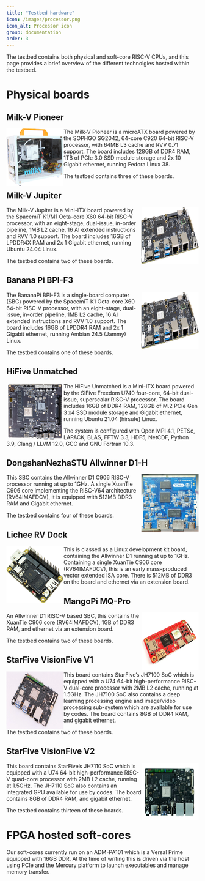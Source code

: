 ```yaml
---
title: "Testbed hardware"
icon: /images/processor.png
icon_alt: Processor icon
group: documentation
order: 3
---
```


The testbed contains both physical and soft-core RISC-V CPUs, and this page provides a brief overview of the different technolgies hosted within the testbed.

# Physical boards

## Milk-V Pioneer
<img src="/images/milk-v-box-angle.png" width="150" height="150" align="left"/>
The Milk-V Pioneer is a microATX board powered by the SOPHGO SG2042, 64-core C920 64-bit RISC-V processor, with 64MB L3 cache and RVV 0.71 support. The board includes 128GB of DDR4 RAM, 1TB of PCIe 3.0 SSD module storage and 2x 10 Gigabit ethernet, running Fedora Linux 38. 

The testbed contains three of these boards. 

## Milk-V Jupiter 
<img src="/images/BananaPi_BPI-F3.jpg" width="150" height="150" align="right"/>
The Milk-V Jupiter is a Mini-ITX board powered by the SpacemiT K1/M1 Octa-core X60 64-bit RISC-V processor, with an eight-stage, dual-issue, in-order pipeline, 1MB L2 cache, 16 AI extended instructions and RVV 1.0 support. The board includes 16GB of
LPDDR4X RAM and 2x 1 Gigabit ethernet, running Ubuntu 24.04 Linux. 

The testbed contains two of these boards. 

## Banana Pi BPI-F3 
<img src="/images/BananaPi_BPI-F3.jpg" width="150" height="150" align="right"/>
The BananaPi BPI-F3 is a single-board computer (SBC) powered by the SpacemiT K1 Octa-core X60 64-bit RISC-V processor, with an eight-stage, dual-issue, in-order pipeline, 1MB L2 cache, 16 AI extended instructions and RVV 1.0 support. The board includes 16GB of LPDDR4 RAM and 2x 1 Gigabit ethernet, running Ambian 24.5 (Jammy) Linux. 

The testbed contains one of these boards. 

## HiFive Unmatched
<img src="/images/HiFive_unmatched.jpg" width="150" height="150" align="left"/>
The HiFive Unmatched is a Mini-ITX board powered by the SiFive Freedom U740 four-core, 64-bit dual-issue, superscalar RISC-V processor. The board includes 16GB of DDR4 RAM, 128GB of M.2 PCIe Gen 3 x4 SSD module storage and Gigabit ethernet, running Ubuntu 21.04 (hirsute) Linux. 

The system is configured with Open MPI 4.1, PETSc, LAPACK, BLAS, FFTW 3.3, HDF5, NetCDF, Python 3.9, Clang / LLVM 12.0, GCC and  GNU Fortran 10.3. 

## DongshanNezhaSTU Allwinner D1-H
<img src="/images/DongshanNezhaSTU.png" width="150" height="150" align="right"/>
This SBC contains the Allwinner D1 C906 RISC-V processor running at up to 1GHz. A single XuanTie C906 core implementing the RISC-V64 architecture (RV64IMAFDCV), it is equipped with 512MB DDR3 RAM and Gigabit ethernet. 

The testbed contains four of these boards. 

## Lichee RV Dock
<img src="/images/RV-Dock.jpg" width="150" height="150" align="left"/>
This is classed as a Linux development kit board, containing the Allwinner D1 running at up to 1GHz. Containing a single XuanTie C906 core (RV64IMAFDCV), this is an early mass-produced vector extended ISA core. There is 512MB of DDR3 on the board and ethernet via an extension board.

## MangoPi MQ-Pro
<img src="/images/MangoPi.webp" width="150" height="150" align="right"/>
An Allwinner D1 RISC-V based SBC, this contains the  XuanTie C906 core (RV64IMAFDCV), 1GB of DDR3 RAM, and ethernet via an extension board.

The testbed contains two of these boards.

## StarFive VisionFive V1
<img src="/images/VisionFive-V1.webp" width="150" height="150" align="left"/>
This board contains StarFive’s JH7100 SoC which is equipped with a U74 64-bit high-performance RISC-V dual-core processor with 2MB L2 cache, running at 1.5GHz. The JH7100 SoC also contains a deep learning processing engine and image/video processing sub-system which are available for use by codes. The board contains 8GB of DDR4 RAM, and gigabit ethernet.

The testbed contains two of these boards.

## StarFive VisionFive V2
<img src="/images/visionfive2.jpg" width="150" height="150" align="right"/>
This board contains StarFive’s JH7110 SoC which is equipped with a U74 64-bit high-performance RISC-V quad-core processor with 2MB L2 cache, running at 1.5GHz. The JH7110 SoC also contains an integrated GPU available for use by codes. The board contains 8GB of DDR4 RAM, and gigabit ethernet.

The testbed contains thirteen of these boards.

# FPGA hosted soft-cores

Our soft-cores currently run on an ADM-PA101 which is a Versal Prime equipped with 16GB DDR. At the time of writing this is driven via the host using PCIe and the Mercury platform to launch executables and manage memory transfer.
